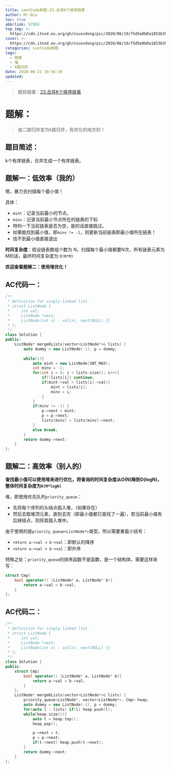 ```yaml
---
title: LeetCode刷题-23.合并K个排序链表
author: Mr.Niu
toc: true
abbrlink: 57955
top_img: >-
  https://cdn.itnxd.eu.org/gh/niuxvdong/pic/2020/06/19/f5d5e0b0a1853639c27713d160d41792.png
cover: >-
  https://cdn.itnxd.eu.org/gh/niuxvdong/pic/2020/06/19/f5d5e0b0a1853639c27713d160d41792.png
categories: LeetCode刷题
tags:
  - 链表
  - 堆
  - k路归并
date: 2020-06-21 19:56:39
updated:
---
```






















> 题目链接：[23.合并K个排序链表](https://leetcode-cn.com/problems/merge-k-sorted-lists/)



# 题解：



> 由二路归并变为k路归并，有优化的地方的！



## 题目简述：

k个有序链表，合并生成一个有序链表。

## 题解一：低效率（我的）



嗯，暴力去扫描每个最小值！

具体：

- `mint`：记录当前最小的节点。
- `minv`：记录当前最小节点所在的链表的下标
- 特判一下当前链表是否为空，是的话直接跳过。
- 如果能找到最小值，即`minv != -1`，则更新当前链表即最小值所在链表！
- 找不到最小值直接退出



**时间复杂度**：假设链表数组个数为 N，扫描每个最小值都要N次，所有链表元素为M的话，最终时间复杂度为 `O(N*M)`



**欢迎查看题解二：使用堆优化！**

## AC代码一：



```c++
/**
 * Definition for singly-linked list.
 * struct ListNode {
 *     int val;
 *     ListNode *next;
 *     ListNode(int x) : val(x), next(NULL) {}
 * };
 */
class Solution {
public:
    ListNode* mergeKLists(vector<ListNode*>& lists) {
        auto dummy = new ListNode(-1), p = dummy;
        
        while(1){
            auto mint = new ListNode(INT_MAX);
            int minv = -1;
            for(int i = 0; i < lists.size(); i++){
                if(!lists[i]) continue; 
                if(mint->val > lists[i]->val){
                    mint = lists[i];
                    minv = i;
                }
            }
            if(minv != -1) {
                p->next = mint;
                p = p->next;
                lists[minv] = lists[minv]->next;
            }
            else break;
        }
        return dummy->next;
    }
};
```







## 题解二：高效率（别人的）



**查找最小值可以使用堆来进行优化，将查询的时间复杂度从O(N)降到O(logN)，整体时间复杂度为`O(M*logN)`**



堆，即使用优先队列`priority_queue`：

- 先将每个序列的头结点插入堆，（如果存在）
- 然后去取堆顶元素，直到去完（即最小值都已查找了一遍），若当前最小值有后继结点，则将其插入堆中。



由于使用的是`priority_queue<ListNode*>`类型，所以需要重载小括号：

- `return a->val < b->val`：即默认的降序
- `return a->val > b->val`：即升序



特殊之处：`priority_queue`的排序函数不是函数，是一个结构体，需要这样来写：



```c++
struct Cmp{
    bool operator() (ListNode* a, ListNode* b){
    	return a->val > b->val;
    }
};
```



## AC代码二：





```c++
/**
 * Definition for singly-linked list.
 * struct ListNode {
 *     int val;
 *     ListNode *next;
 *     ListNode(int x) : val(x), next(NULL) {}
 * };
 */
class Solution {
public:
    struct Cmp{
        bool operator() (ListNode* a, ListNode* b){
            return a->val > b->val;
        }
    };
    ListNode* mergeKLists(vector<ListNode*>& lists) {
        priority_queue<ListNode*, vector<ListNode*>, Cmp> heap;
        auto dummy = new ListNode(-1), p = dummy;
        for(auto l : lists) if(l) heap.push(l);
        while(heap.size()){
            auto t = heap.top();
            heap.pop();

            p->next = t;
            p = p->next;
            if(t->next) heap.push(t->next);
        }
        return dummy->next;
    }
};
```

